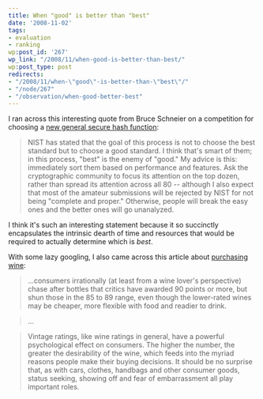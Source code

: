 ```yaml
---
title: When "good" is better than "best"
date: '2008-11-02'
tags:
- evaluation
- ranking
wp:post_id: '267'
wp_link: "/2008/11/when-good-is-better-than-best/"
wp:post_type: post
redirects:
- "/2008/11/when-\"good\"-is-better-than-\"best\"/"
- "/node/267"
- "/observation/when-good-better-best"
---
```


I ran across this interesting quote from Bruce Schneier on a competition for choosing a [new general secure hash function](http://www.schneier.com/blog/archives/2008/10/the_skein_hash.html):

> NIST has stated that the goal of this process is not to choose the best standard but to choose a good standard. I think that's smart of them; in this process, "best" is the enemy of "good." My advice is this: immediately sort them based on performance and features. Ask the cryptographic community to focus its attention on the top dozen, rather than spread its attention across all 80 -- although I also expect that most of the amateur submissions will be rejected by NIST for not being "complete and proper." Otherwise, people will break the easy ones and the better ones will go unanalyzed.

I think it's such an interesting statement because it so succinctly encapsulates the intrinsic dearth of time and resources that would be required to actually determine which is _best_.

With some lazy googling, I also came across this article about [purchasing wine](http://www.iht.com/articles/2008/02/13/travel/trvint.php):

> ...consumers irrationally (at least from a wine lover's perspective) chase after bottles that critics have awarded 90 points or more, but shun those in the 85 to 89 range, even though the lower-rated wines may be cheaper, more flexible with food and readier to drink.

>

> ...

>

> Vintage ratings, like wine ratings in general, have a powerful psychological effect on consumers. The higher the number, the greater the desirability of the wine, which feeds into the myriad reasons people make their buying decisions. It should be no surprise that, as with cars, clothes, handbags and other consumer goods, status seeking, showing off and fear of embarrassment all play important roles.
